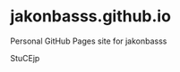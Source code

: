 # jakonbasss.github.io
Personal GitHub Pages site for jakonbasss













































































StuCEjp

